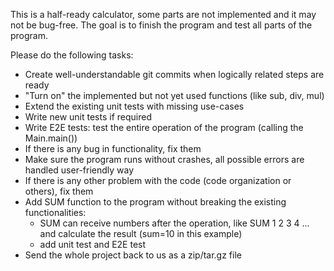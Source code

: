 This is a half-ready calculator, some parts are not implemented and it may not be bug-free.
The goal is to finish the program and test all parts of the program.

Please do the following tasks:
- Create well-understandable git commits when logically related steps are ready
- "Turn on" the implemented but not yet used functions (like sub, div, mul)
- Extend the existing unit tests with missing use-cases
- Write new unit tests if required
- Write E2E tests: test the entire operation of the program (calling the Main.main())
- If there is any bug in functionality, fix them
- Make sure the program runs without crashes, all possible errors are handled user-friendly way
- If there is any other problem with the code (code organization or others), fix them
- Add SUM function to the program without breaking the existing functionalities:
  - SUM can receive numbers after the operation, like SUM 1 2 3 4 ...  and calculate the result (sum=10 in this example)
  - add unit test and E2E test
- Send the whole project back to us as a zip/tar.gz file

